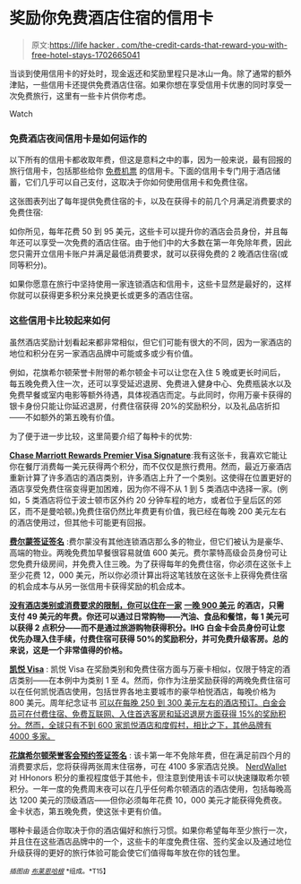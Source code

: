 # 奖励你免费酒店住宿的信用卡

> 原文:[https://life hacker . com/the-credit-cards-that-reward-you-with-free-hotel-stays-1702665041](https://lifehacker.com/the-credit-cards-that-reward-you-with-free-hotel-stays-1702665041)

当谈到使用信用卡的好处时，现金返还和奖励里程只是冰山一角。除了通常的额外津贴，一些信用卡还提供免费酒店住宿。如果你想在享受信用卡优惠的同时享受一次免费旅行，这里有一些卡片供你考虑。

Watch

### 免费酒店夜间信用卡是如何运作的

以下所有的信用卡都收取年费，但这是意料之中的事，因为一般来说，最有回报的旅行信用卡，包括那些给你 [免费机票](http://lifehacker.com/the-credit-cards-that-give-you-free-or-cheap-companio-1638825488) 的信用卡。下面的信用卡专门用于酒店储蓄，它们几乎可以自己支付，这取决于你如何使用信用卡和免费住宿。

这张图表列出了每年提供免费住宿的卡，以及在获得卡的前几个月满足消费要求的免费住宿:

如你所见，每年花费 50 到 95 美元，这些卡可以提升你的酒店会员身份，并且每年还可以享受一次免费的酒店住宿。由于他们中的大多数在第一年免除年费，因此您只需开立信用卡账户并满足最低消费要求，就可以获得免费的 2 晚酒店住宿(或同等积分)。

如果你愿意在旅行中坚持使用一家连锁酒店和信用卡，这些卡显然是最好的，这样你就可以获得更多积分来兑换更长或更多的酒店住宿。

### 这些信用卡比较起来如何

虽然酒店奖励计划看起来都非常相似，但它们可能有很大的不同，因为一家酒店的地位和积分在另一家酒店品牌中可能或多或少有价值。

例如，花旗希尔顿荣誉卡附带的希尔顿金卡可以让您在入住 5 晚或更长时间后，每五晚免费入住一次，还可以享受延迟退房、免费进入健身中心、免费瓶装水以及免费早餐或室内电影等额外待遇，具体视酒店而定。与此同时，你用万豪卡获得的银卡身份只能让你延迟退房，付费住宿获得 20%的奖励积分，以及礼品店折扣——不如额外的第五晚有价值。

为了便于进一步比较，这里简要介绍了每种卡的优势:

[**Chase Marriott Rewards Premier Visa Signature**](https://creditcards.chase.com/credit-cards/marriott-credit-cards.aspx):我有这张卡，我喜欢它能让你在餐厅消费每一美元获得两个积分，而不仅仅是旅行费用。然而，最近万豪酒店重新计算了许多酒店的酒店类别，许多酒店上升了一个类别。这使得在位置更好的酒店享受免费住宿变得更加困难，因为你不得不从 1 到 5 类酒店中选择一家。(例如，5 类酒店将位于波士顿市区外约 20 分钟车程的地方，或者位于皇后区的郊区，而不是曼哈顿。)免费住宿仍然比年费更有价值，我已经在每晚 200 美元左右的酒店使用过，但其他卡可能更有回报。

[**费尔蒙签证签名**](http://www.fairmont.com/promo/card/) :费尔蒙没有其他连锁酒店那么多的物业，但它们被认为是豪华、高端的物业。两晚免费加早餐很容易就值 600 美元。费尔蒙特高级会员身份可让您免费升级房间，并免费入住三晚。为了获得每年的免费住宿，你必须在这张卡上至少花费 12，000 美元，所以你必须计算出将这笔钱放在这张卡上获得免费住宿的机会成本与从另一张信用卡获得奖励的机会成本。

[**没有酒店类别或消费要求的限制，你可以住在一家**](https://creditcards.chase.com/credit-cards/ihg-credit-card.aspx) **[一晚 900 美元](http://www.welltraveledmile.com/chase-ihg-rewards-club-visa-80000-points-why-its-one-of-the-most-overlooked-credit-cards/)** **的酒店，只需支付 49 美元的年费。你还可以通过日常购物——汽油、食品和餐馆，每 1 美元可以获得 2 点积分——而不是通过旅游购物获得积分。IHG 白金卡会员身份可让您优先办理入住手续，付费住宿可获得 50%的奖励积分，并可免费升级客房。总的来说，这是一个非常值得的价格。**

[**凯悦 Visa**](https://creditcards.chase.com/credit-cards/hyatt-card.aspx) : 凯悦 Visa 在奖励类别和免费住宿方面与万豪卡相似，仅限于特定的酒店类别——在本例中为类别 1 至 4。然而，你作为注册奖励获得的两晚免费住宿可以在任何凯悦酒店使用，包括世界各地主要城市的豪华柏悦酒店，每晚价格为 800 美元。周年纪念证书 [可以在每晚 250 到 300 美元左右的酒店预订。白金会员可在付费住宿、免费互联网、入住首选客房和延迟退房方面获得 15%的奖励积分。然而，全球只有不到 600 家凯悦酒店和度假村，相比之下，其他品牌有 4000 多家。](http://thepointsguy.com/2015/01/maximizing-chase-hyatt-visa-free-night-certificates/)

[**花旗希尔顿荣誉客会预约签证签名**](https://www.citi.com/credit-cards/credit-card-details/detail.do?ID=hilton-hhonors-reserve-card&category=view-all-credit-cards&afc=14Z) : 该卡第一年不免除年费，但在满足前四个月的消费要求后，您将获得两张周末住宿券，可在 4100 多家酒店兑换。 [NerdWallet](http://www.nerdwallet.com/card-details/card-name/Citi-Hilton-HHonors-Reserve) 对 HHonors 积分的重视程度低于其他卡，但注意到使用该卡可以快速赚取希尔顿积分。一年一度的免费周末夜可以在几乎任何希尔顿酒店的酒店使用，包括每晚高达 1200 美元的顶级酒店——但你必须每年花费 10，000 美元才能获得免费夜。金卡状态，第五晚免费，使这张卡更有价值。

哪种卡最适合你取决于你的酒店偏好和旅行习惯。如果你希望每年至少旅行一次，并且住在这些酒店品牌中的一个，这些卡的年度免费住宿、签约奖金以及通过地位升级获得的更好的旅行体验可能会使它们值得每年放在你的钱包里。

<small>*插图由*</small> [<small>*布莱恩哈根*</small>](http://brian-hagen.com) <small>*组成。*T15】</small>